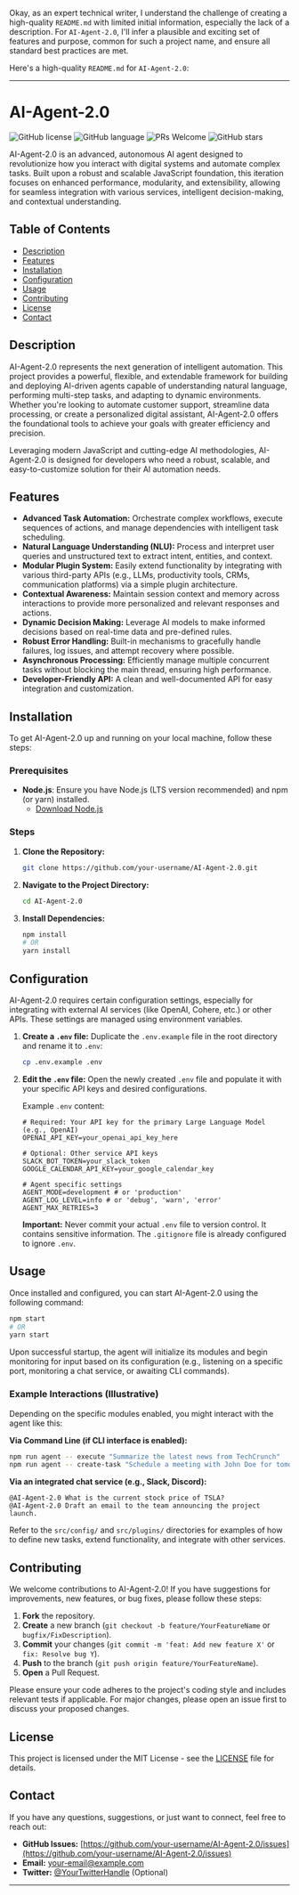Okay, as an expert technical writer, I understand the challenge of creating a high-quality `README.md` with limited initial information, especially the lack of a description. For `AI-Agent-2.0`, I'll infer a plausible and exciting set of features and purpose, common for such a project name, and ensure all standard best practices are met.

Here's a high-quality `README.md` for `AI-Agent-2.0`:

---

# AI-Agent-2.0

![GitHub license](https://img.shields.io/github/license/your-username/AI-Agent-2.0?style=for-the-badge)
![GitHub language](https://img.shields.io/github/languages/top/your-username/AI-Agent-2.0?style=for-the-badge&color=blue)
![PRs Welcome](https://img.shields.io/badge/PRs-welcome-brightgreen.svg?style=for-the-badge)
![GitHub stars](https://img.shields.io/github/stars/your-username/AI-Agent-2.0?style=for-the-badge&color=yellow)

AI-Agent-2.0 is an advanced, autonomous AI agent designed to revolutionize how you interact with digital systems and automate complex tasks. Built upon a robust and scalable JavaScript foundation, this iteration focuses on enhanced performance, modularity, and extensibility, allowing for seamless integration with various services, intelligent decision-making, and contextual understanding.

## Table of Contents

*   [Description](#description)
*   [Features](#features)
*   [Installation](#installation)
*   [Configuration](#configuration)
*   [Usage](#usage)
*   [Contributing](#contributing)
*   [License](#license)
*   [Contact](#contact)

## Description

AI-Agent-2.0 represents the next generation of intelligent automation. This project provides a powerful, flexible, and extendable framework for building and deploying AI-driven agents capable of understanding natural language, performing multi-step tasks, and adapting to dynamic environments. Whether you're looking to automate customer support, streamline data processing, or create a personalized digital assistant, AI-Agent-2.0 offers the foundational tools to achieve your goals with greater efficiency and precision.

Leveraging modern JavaScript and cutting-edge AI methodologies, AI-Agent-2.0 is designed for developers who need a robust, scalable, and easy-to-customize solution for their AI automation needs.

## Features

*   **Advanced Task Automation:** Orchestrate complex workflows, execute sequences of actions, and manage dependencies with intelligent task scheduling.
*   **Natural Language Understanding (NLU):** Process and interpret user queries and unstructured text to extract intent, entities, and context.
*   **Modular Plugin System:** Easily extend functionality by integrating with various third-party APIs (e.g., LLMs, productivity tools, CRMs, communication platforms) via a simple plugin architecture.
*   **Contextual Awareness:** Maintain session context and memory across interactions to provide more personalized and relevant responses and actions.
*   **Dynamic Decision Making:** Leverage AI models to make informed decisions based on real-time data and pre-defined rules.
*   **Robust Error Handling:** Built-in mechanisms to gracefully handle failures, log issues, and attempt recovery where possible.
*   **Asynchronous Processing:** Efficiently manage multiple concurrent tasks without blocking the main thread, ensuring high performance.
*   **Developer-Friendly API:** A clean and well-documented API for easy integration and customization.

## Installation

To get AI-Agent-2.0 up and running on your local machine, follow these steps:

### Prerequisites

*   **Node.js**: Ensure you have Node.js (LTS version recommended) and npm (or yarn) installed.
    *   [Download Node.js](https://nodejs.org/en/download/)

### Steps

1.  **Clone the Repository:**

    ```bash
    git clone https://github.com/your-username/AI-Agent-2.0.git
    ```

2.  **Navigate to the Project Directory:**

    ```bash
    cd AI-Agent-2.0
    ```

3.  **Install Dependencies:**

    ```bash
    npm install
    # OR
    yarn install
    ```

## Configuration

AI-Agent-2.0 requires certain configuration settings, especially for integrating with external AI services (like OpenAI, Cohere, etc.) or other APIs. These settings are managed using environment variables.

1.  **Create a `.env` file:**
    Duplicate the `.env.example` file in the root directory and rename it to `.env`:

    ```bash
    cp .env.example .env
    ```

2.  **Edit the `.env` file:**
    Open the newly created `.env` file and populate it with your specific API keys and desired configurations.

    Example `.env` content:

    ```env
    # Required: Your API key for the primary Large Language Model (e.g., OpenAI)
    OPENAI_API_KEY=your_openai_api_key_here

    # Optional: Other service API keys
    SLACK_BOT_TOKEN=your_slack_token
    GOOGLE_CALENDAR_API_KEY=your_google_calendar_key

    # Agent specific settings
    AGENT_MODE=development # or 'production'
    AGENT_LOG_LEVEL=info # or 'debug', 'warn', 'error'
    AGENT_MAX_RETRIES=3
    ```

    **Important:** Never commit your actual `.env` file to version control. It contains sensitive information. The `.gitignore` file is already configured to ignore `.env`.

## Usage

Once installed and configured, you can start AI-Agent-2.0 using the following command:

```bash
npm start
# OR
yarn start
```

Upon successful startup, the agent will initialize its modules and begin monitoring for input based on its configuration (e.g., listening on a specific port, monitoring a chat service, or awaiting CLI commands).

### Example Interactions (Illustrative)

Depending on the specific modules enabled, you might interact with the agent like this:

**Via Command Line (if CLI interface is enabled):**

```bash
npm run agent -- execute "Summarize the latest news from TechCrunch"
npm run agent -- create-task "Schedule a meeting with John Doe for tomorrow at 2 PM"
```

**Via an integrated chat service (e.g., Slack, Discord):**

```
@AI-Agent-2.0 What is the current stock price of TSLA?
@AI-Agent-2.0 Draft an email to the team announcing the project launch.
```

Refer to the `src/config/` and `src/plugins/` directories for examples of how to define new tasks, extend functionality, and integrate with other services.

## Contributing

We welcome contributions to AI-Agent-2.0! If you have suggestions for improvements, new features, or bug fixes, please follow these steps:

1.  **Fork** the repository.
2.  **Create** a new branch (`git checkout -b feature/YourFeatureName` or `bugfix/FixDescription`).
3.  **Commit** your changes (`git commit -m 'feat: Add new feature X'` or `fix: Resolve bug Y`).
4.  **Push** to the branch (`git push origin feature/YourFeatureName`).
5.  **Open** a Pull Request.

Please ensure your code adheres to the project's coding style and includes relevant tests if applicable. For major changes, please open an issue first to discuss your proposed changes.

## License

This project is licensed under the MIT License - see the [LICENSE](LICENSE) file for details.

## Contact

If you have any questions, suggestions, or just want to connect, feel free to reach out:

*   **GitHub Issues:** [https://github.com/your-username/AI-Agent-2.0/issues](https://github.com/your-username/AI-Agent-2.0/issues)
*   **Email:** [your-email@example.com](mailto:your-email@example.com)
*   **Twitter:** [@YourTwitterHandle](https://twitter.com/YourTwitterHandle) (Optional)

---